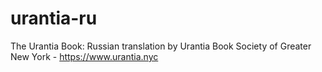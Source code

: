 urantia-ru
==========

The Urantia Book: Russian translation by Urantia Book Society of Greater New York - https://www.urantia.nyc
